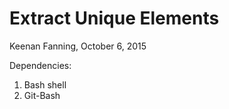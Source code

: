# Extract Unique Elements
Keenan Fanning, October 6, 2015

Dependencies: 
1. Bash shell
2. Git-Bash
